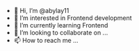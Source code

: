 - 👋 Hi, I’m @abylay11
- 👀 I’m interested in Frontend development
- 🌱 I’m currently learning Frontend
- 💞️ I’m looking to collaborate on ...
- 📫 How to reach me ...

<!---
abylay11/abylay11 is a ✨ special ✨ repository because its `README.md` (this file) appears on your GitHub profile.
You can click the Preview link to take a look at your changes.
--->
